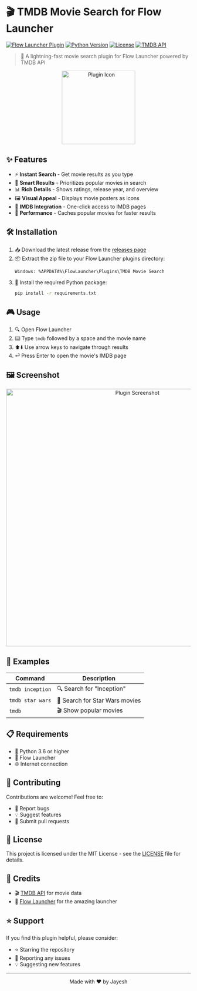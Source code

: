 # 🎬 TMDB Movie Search for Flow Launcher

[![Flow Launcher Plugin](https://img.shields.io/badge/Flow%20Launcher-Plugin-blue)](https://github.com/Flow-Launcher/Flow.Launcher)
[![Python Version](https://img.shields.io/badge/Python-3.6%2B-blue)](https://www.python.org)
[![License](https://img.shields.io/badge/License-MIT-green.svg)](LICENSE)
[![TMDB API](https://img.shields.io/badge/TMDB-API-yellow)](https://www.themoviedb.org/documentation/api)

> 🚀 A lightning-fast movie search plugin for Flow Launcher powered by TMDB API

<div align="center">
  <img src="icon.png" alt="Plugin Icon" width="200"/>
</div>

## ✨ Features

- ⚡ **Instant Search** - Get movie results as you type
- 🎯 **Smart Results** - Prioritizes popular movies in search
- 📊 **Rich Details** - Shows ratings, release year, and overview
- 🖼️ **Visual Appeal** - Displays movie posters as icons
- 🔗 **IMDB Integration** - One-click access to IMDB pages
- 💾 **Performance** - Caches popular movies for faster results

## 🛠️ Installation

1. 📥 Download the latest release from the [releases page](https://github.com/jayeshvegda/tmdb-flow-plugin/releases)
2. 📦 Extract the zip file to your Flow Launcher plugins directory:
   ```
   Windows: %APPDATA%\FlowLauncher\Plugins\TMDB Movie Search
   ```
3. 🔧 Install the required Python package:
   ```bash
   pip install -r requirements.txt
   ```

## 🎮 Usage

1. 🔍 Open Flow Launcher
2. ⌨️ Type `tmdb` followed by a space and the movie name
3. ⬆️⬇️ Use arrow keys to navigate through results
4. ⏎ Press Enter to open the movie's IMDB page


## 🖼️ Screenshot

<div align="center">
  <img src="img/screenshot.png" alt="Plugin Screenshot" width="700"/>
</div>

## 🎯 Examples

| Command | Description |
|---------|-------------|
| `tmdb inception` | 🔍 Search for "Inception" |
| `tmdb star wars` | 🌟 Search for Star Wars movies |
| `tmdb` | 🎬 Show popular movies |

## 📋 Requirements

- 🐍 Python 3.6 or higher
- 🚀 Flow Launcher
- 🌐 Internet connection

## 🤝 Contributing

Contributions are welcome! Feel free to:
- 🐛 Report bugs
- 💡 Suggest features
- 🔧 Submit pull requests

## 📝 License

This project is licensed under the MIT License - see the [LICENSE](LICENSE) file for details.

## 🙏 Credits

- 🎬 [TMDB API](https://www.themoviedb.org/documentation/api) for movie data
- 🚀 [Flow Launcher](https://github.com/Flow-Launcher/Flow.Launcher) for the amazing launcher

## ⭐ Support

If you find this plugin helpful, please consider:
- ⭐ Starring the repository
- 🐛 Reporting any issues
- 💡 Suggesting new features

---

<div align="center">
  Made with ❤️ by Jayesh
</div> 




